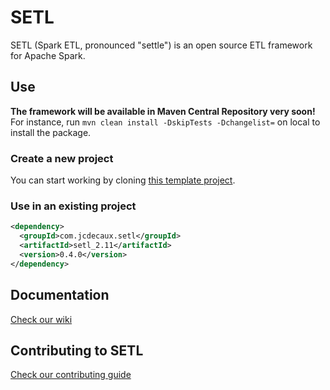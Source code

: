 # SETL
SETL (Spark ETL, pronounced "settle") is an open source ETL framework for Apache Spark.

## Use

**The framework will be available in Maven Central Repository very soon!** For instance, run `mvn clean install -DskipTests -Dchangelist=` on local to install the package.

### Create a new project
You can start working by cloning [this template project](https://github.com/qxzzxq/setl-template).

### Use in an existing project
```xml
<dependency>
  <groupId>com.jcdecaux.setl</groupId>
  <artifactId>setl_2.11</artifactId>
  <version>0.4.0</version>
</dependency>
```

## Documentation
[Check our wiki](https://github.com/JCDecaux/setl/wiki)

## Contributing to SETL
[Check our contributing guide](https://github.com/JCDecaux/setl/blob/master/CONTRIBUTING.md)

